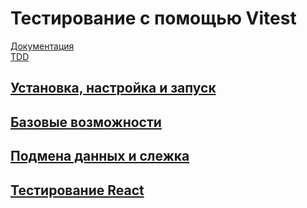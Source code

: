 # Тестирование с помощью Vitest

[Документация](https://vitest.dev/guide/)  
[TDD](https://habr.com/ru/company/ruvds/blog/450316/)

## [Установка, настройка и запуск](./docs/setup.md)
## [Базовые возможности](./docs/basic-knowledge.md)
## [Подмена данных и слежка](./docs/mocking.md)
## [Тестирование React](./docs/react.md)